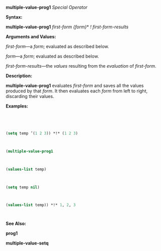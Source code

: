 **multiple-value-prog1** *Special Operator* 



**Syntax:** 



**multiple-value-prog1** *first-form \{form\}*\* *! first-form-results* 



**Arguments and Values:** 



*first-form*—a *form*; evaluated as described below. 



*form*—a *form*; evaluated as described below. 



*first-form-results*—the *values* resulting from the *evaluation* of *first-form*. 



**Description:** 



**multiple-value-prog1** evaluates *first-form* and saves all the values produced by that *form*. It then evaluates each *form* from left to right, discarding their values. 



**Examples:**
```lisp
 



(setq temp ’(1 2 3)) *!* (1 2 3) 



(multiple-value-prog1 



(values-list temp) 



(setq temp nil) 



(values-list temp)) *!* 1, 2, 3 




```
**See Also:** 



**prog1** 







 



 



**multiple-value-setq** 



